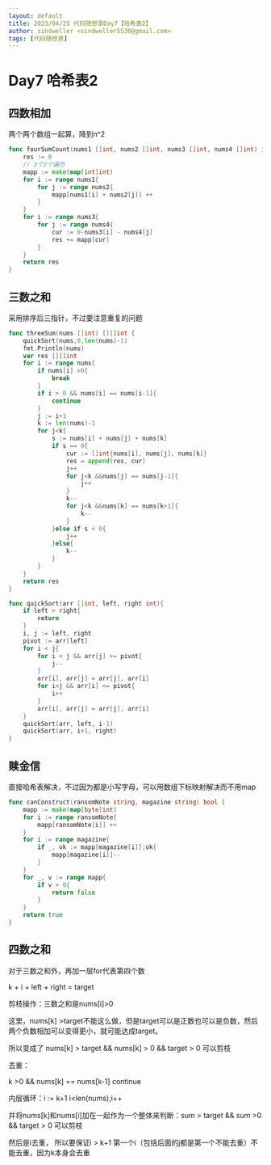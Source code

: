 ```yaml
---
layout: default
title: 2023/04/25 代码随想录Day7【哈希表2】
author: sindweller <sindweller5530@gmail.com>
tags: [代码随想录]
---
```


# Day7 哈希表2

## 四数相加

两个两个数组一起算，降到n^2

```go
func fourSumCount(nums1 []int, nums2 []int, nums3 []int, nums4 []int) int {
    res := 0
    // 2个2个遍历
    mapp := make(map[int]int)
    for i := range nums1{
        for j := range nums2{
            mapp[nums1[i] + nums2[j]] ++
        }
    }
    for i := range nums3{
        for j := range nums4{
            cur := 0-nums3[i] - nums4[j]
            res += mapp[cur]
        }
    }
    return res
}
```

## 三数之和

采用排序后三指针，不过要注意重复的问题

```go
func threeSum(nums []int) [][]int {
    quickSort(nums,0,len(nums)-1)
    fmt.Println(nums)
    var res [][]int
    for i := range nums{
        if nums[i] >0{
            break
        }
        if i > 0 && nums[i] == nums[i-1]{
            continue
        }
        j := i+1
        k := len(nums)-1
        for j<k{
            s := nums[i] + nums[j] + nums[k]
            if s == 0{
                cur := []int{nums[i], nums[j], nums[k]}
                res = append(res, cur)
                j++
                for j<k &&nums[j] == nums[j-1]{
                    j++
                }
                k--
                for j<k &&nums[k] == nums[k+1]{
                    k--
                }
            }else if s < 0{
                j++
            }else{
                k--
            }
        }
    }
    return res
}

func quickSort(arr []int, left, right int){
    if left > right{
        return
    }
    i, j := left, right
    pivot := arr[left]
    for i < j{
        for i < j && arr[j] >= pivot{
            j--
        }
        arr[i], arr[j] = arr[j], arr[i]
        for i<j && arr[i] <= pivot{
            i++
        }
        arr[i], arr[j] = arr[j], arr[i]
    }
    quickSort(arr, left, i-1)
    quickSort(arr, i+1, right)
}
```

## 赎金信

直接哈希表解决，不过因为都是小写字母，可以用数组下标映射解决而不用map

```go
func canConstruct(ransomNote string, magazine string) bool {
    mapp := make(map[byte]int)
    for i := range ransomNote{
        mapp[ransomNote[i]] ++
    }
    for i := range magazine{
        if _, ok := mapp[magazine[i]];ok{
            mapp[magazine[i]]--
        }
    }
    for _, v := range mapp{
        if v > 0{
            return false
        }
    }
    return true
}
```

## 四数之和

对于三数之和外，再加一层for代表第四个数

k + i + left + right = target

剪枝操作：三数之和是nums[i]>0

这里，nums[k] >target不能这么做，但是target可以是正数也可以是负数，然后两个负数相加可以变得更小，就可能达成target。

所以变成了 nums[k] > target && nums[k] > 0 && target > 0 可以剪枝

去重：

k >0 && nums[k] == nums[k-1] continue

内层循环：i := k+1 i<len(nums);i++

并将nums[k]和nums[i]加在一起作为一个整体来判断：sum > target && sum >0 && target > 0 可以剪枝

然后是i去重， 所以要保证i > k+1  第一个i（包括后面的j都是第一个不能去重）不能去重，因为k本身会去重

